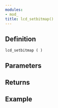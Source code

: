 ```yaml
---
modules:
- mod_
title: lcd_setbitmap()
---
```


## Definition

    lcd_setbitmap ( )

## Parameters

## Returns

## Example

```
```
